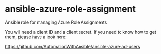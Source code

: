 # ansible-azure-role-assignment
Ansible role for managing Azure Role Assignments

You will need a client ID and a client secret. If you need to know how to get them, please have a look here:

https://github.com/AutomationWithAnsible/ansible-azure-ad-users
